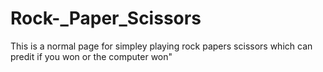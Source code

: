# Rock-_Paper_Scissors
This is a normal page for simpley playing rock papers scissors which can predit if you won or the computer won"
